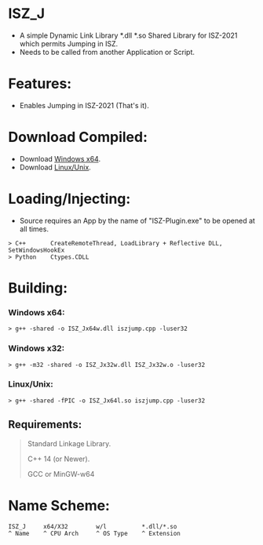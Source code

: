 # ISZ_J
- A simple Dynamic Link Library *.dll *.so Shared Library for ISZ-2021 which permits Jumping in ISZ.
- Needs to be called from another Application or Script.

# Features:
- Enables Jumping in ISZ-2021 (That's it).

# Download Compiled:
- Download [Windows x64](https://github.com/ISZ-Hacker-Organization/ISZ_J/releases/download/v1.0.0/ISZ_Jx64w.dll).
- Download [Linux/Unix](https://github.com/ISZ-Hacker-Organization/ISZ_J/releases/download/v1.0.0/ISZ_Jx64l.so).

# Loading/Injecting:
- Source requires an App by the name of "ISZ-Plugin.exe" to be opened at all times.
```
> C++       CreateRemoteThread, LoadLibrary + Reflective DLL, SetWindowsHookEx
> Python    Ctypes.CDLL
```



# Building:
### Windows x64:
```
> g++ -shared -o ISZ_Jx64w.dll iszjump.cpp -luser32
```
### Windows x32:
```
> g++ -m32 -shared -o ISZ_Jx32w.dll ISZ_Jx32w.o -luser32
```
### Linux/Unix:
```
> g++ -shared -fPIC -o ISZ_Jx64l.so iszjump.cpp -luser32
```
## Requirements:
> Standard Linkage Library.
> 
> C++ 14 (or Newer).
> 
> GCC or MinGW-w64


# Name Scheme:
```
ISZ_J     x64/X32        w/l          *.dll/*.so
^ Name    ^ CPU Arch     ^ OS Type    ^ Extension
```
